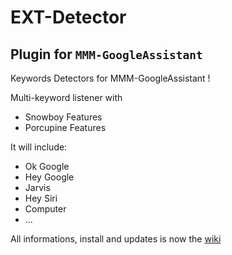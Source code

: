 # EXT-Detector

## Plugin for `MMM-GoogleAssistant`

Keywords Detectors for MMM-GoogleAssistant !

Multi-keyword listener with
* Snowboy Features
* Porcupine Features

It will include:
  * Ok Google
  * Hey Google
  * Jarvis
  * Hey Siri
  * Computer
  * ...

All informations, install and updates is now the [wiki](http://wiki.bugsounet.fr/en/EXT-Detector)
